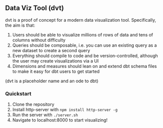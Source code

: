 ## Data Viz Tool (dvt)

dvt is a proof of concept for a modern data visualization tool. Specifically, the aim is that:
1. Users should be able to visualize millions of rows of data and tens of columns without difficulty
1. Queries should be composable, i.e. you can use an existing query as a new dataset to create a second query
1. Everything should compile to code and be version-controlled, although the user may create visualizations via a UI
1. Dimensions and measures should lean on and extend dbt schema files to make it easy for dbt users to get started

(dvt is a placeholder name and an ode to dbt)

### Quickstart
1. Clone the repository
1. Install http-server with `npm install http-server -g`
1. Run the server with `./server.sh`
1. Navigate to localhost:8000 to start visualizing!